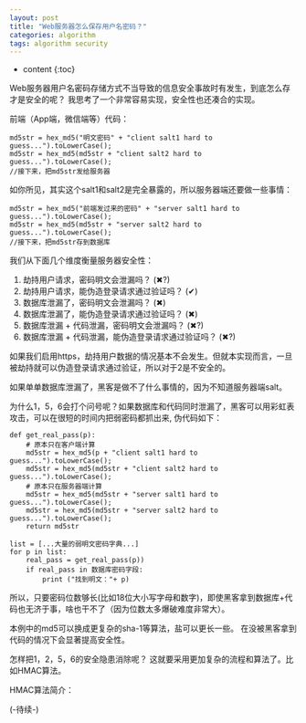 ```yaml
---
layout: post
title: "Web服务器怎么保存用户名密码？"
categories: algorithm
tags: algorithm security
---
```


* content
{:toc}


Web服务器用户名密码存储方式不当导致的信息安全事故时有发生，到底怎么存才是安全的呢？ 我思考了一个非常容易实现，安全性也还凑合的实现。

前端（App端，微信端等）代码：

	md5str = hex_md5("明文密码" + "client salt1 hard to guess...").toLowerCase();
	md5str = hex_md5(md5str + "client salt2 hard to guess...").toLowerCase();
	//接下来，把md5str发给服务器

<!--more-->

如你所见，其实这个salt1和salt2是完全暴露的，所以服务器端还要做一些事情：

	md5str = hex_md5("前端发过来的密码" + "server salt1 hard to guess...").toLowerCase();
	md5str = hex_md5(md5str + "server salt2 hard to guess...").toLowerCase();
	//接下来，把md5str存到数据库


我们从下面几个维度衡量服务器安全性：

1. 劫持用户请求，密码明文会泄漏吗？  (✖?)
2. 劫持用户请求，能伪造登录请求通过验证吗？  (✔)
3. 数据库泄漏了，密码明文会泄漏吗？  (✖)
4. 数据库泄漏了，能伪造登录请求通过验证吗？  (✖)
5. 数据库泄漏 + 代码泄漏，密码明文会泄漏吗？ (✖?)
6. 数据库泄漏 + 代码泄漏，能伪造登录请求通过验证吗？ (✖?)

如果我们启用https，劫持用户数据的情况基本不会发生。但就本实现而言，一旦被劫持就可以伪造登录请求通过验证，所以对于2是不安全的。

如果单单数据库泄漏了，黑客是做不了什么事情的，因为不知道服务器端salt。

为什么1，5，6会打个问号呢？如果数据库和代码同时泄漏了，黑客可以用彩虹表攻击，可以在很短的时间内把弱密码都抓出来, 伪代码如下：
	

	def get_real_pass(p):
		# 原本只在客户端计算
		md5str = hex_md5(p + "client salt1 hard to guess...").toLowerCase();
		md5str = hex_md5(md5str + "client salt2 hard to guess...").toLowerCase();
		# 原本只在服务器端计算
		md5str = hex_md5(md5str + "server salt1 hard to guess...").toLowerCase();
		md5str = hex_md5(md5str + "server salt2 hard to guess...").toLowerCase();
		return md5str

	list = [...大量的弱明文密码字典...]
	for p in list:
		real_pass = get_real_pass(p))
		if real_pass in 数据库密码字段:
			print ("找到明文："+ p)


所以，只要密码位数够长(比如18位大小写字母和数字)，即使黑客拿到数据库+代码也无济于事，啥也干不了（因为位数太多爆破难度非常大）。

本例中的md5可以换成更复杂的sha-1等算法，盐可以更长一些。 在没被黑客拿到代码的情况下会显著提高安全性。

怎样把1，2，5，6的安全隐患消除呢？ 这就要采用更加复杂的流程和算法了。比如HMAC算法。 

HMAC算法简介：

(-待续-)